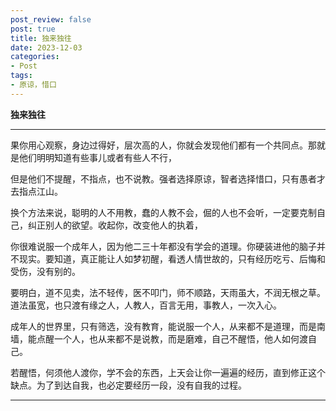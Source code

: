```yaml
---
post_review: false
post: true
title: 独来独往
date: 2023-12-03
categories:
- Post
tags:
- 原谅，惜口
---
```


 **独来独往**

***

果你用心观察，身边过得好，层次高的人，你就会发现他们都有一个共同点。那就是他们明明知道有些事儿或者有些人不行，

但是他们不提醒，不指点，也不说教。强者选择原谅，智者选择惜口，只有愚者才去指点江山。

换个方法来说，聪明的人不用教，蠢的人教不会，倔的人也不会听，一定要克制自己，纠正别人的欲望。收起你，改变他人的执着，

你很难说服一个成年人，因为他二三十年都没有学会的道理。你硬装进他的脑子并不现实。要知道，真正能让人如梦初醒，看透人情世故的，只有经历吃亏、后悔和受伤，没有别的。

要明白，道不见卖，法不轻传，医不叩门，师不顺路，天雨虽大，不润无根之草。道法虽宽，也只渡有缘之人，人教人，百言无用，事教人，一次入心。

成年人的世界里，只有筛选，没有教育，能说服一个人，从来都不是道理，而是南墙，能点醒一个人，也从来都不是说教，而是磨难，自己不醒悟，他人如何渡自己。

若醒悟，何须他人渡你，学不会的东西，上天会让你一遍遍的经历，直到修正这个缺点。为了到达自我，也必定要经历一段，没有自我的过程。 

***







